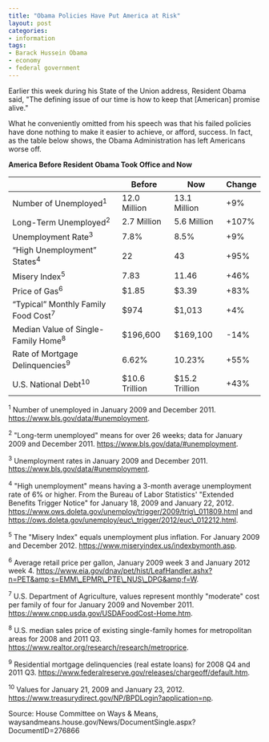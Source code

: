 ```yaml
---
title: "Obama Policies Have Put America at Risk"
layout: post
categories:
- information
tags:
- Barack Hussein Obama
- economy
- federal government
---
```


Earlier this week during his State of the Union address, Resident Obama said, "The defining issue of our time is how to keep that \[American\] promise alive."

What he conveniently omitted from his speech was that his failed policies have done nothing to make it easier to achieve, or afford, success. In fact, as the table below shows, the Obama Administration has left Americans worse off.

**America Before Resident Obama Took Office and Now**

<table><thead><tr><th>&nbsp;</th><th>Before</th><th>Now</th><th>Change</th></tr></thead><tbody><tr><td>Number of Unemployed<sup>1</sup></td><td>12.0 Million</td><td>13.1 Million</td><td>+9%</td></tr><tr><td>Long-Term Unemployed<sup>2</sup></td><td>2.7 Million</td><td>5.6 Million</td><td>+107%</td></tr><tr><td>Unemployment Rate<sup>3</sup></td><td>7.8%</td><td>8.5%</td><td>+9%</td></tr><tr><td>“High Unemployment” States<sup>4</sup></td><td>22</td><td>43</td><td>+95%</td></tr><tr><td>Misery Index<sup>5</sup></td><td>7.83</td><td>11.46</td><td>+46%</td></tr><tr><td>Price of Gas<sup>6</sup></td><td>$1.85</td><td>$3.39</td><td>+83%</td></tr><tr><td>“Typical” Monthly Family Food Cost<sup>7</sup></td><td>$974</td><td>$1,013</td><td>+4%</td></tr><tr><td>Median Value of Single-Family Home<sup>8</sup></td><td>$196,600</td><td>$169,100</td><td>-14%</td></tr><tr><td>Rate of Mortgage Delinquencies<sup>9</sup></td><td>6.62%</td><td>10.23%</td><td>+55%</td></tr><tr><td>U.S. National Debt<sup>10</sup></td><td>$10.6 Trillion</td><td>$15.2 Trillion</td><td>+43%</td></tr></tbody></table>

<sup>1</sup> Number of unemployed in January 2009 and December 2011. https://www.bls.gov/data/#unemployment.

<sup>2</sup> "Long-term unemployed" means for over 26 weeks; data for January 2009 and December 2011. https://www.bls.gov/data/#unemployment.

<sup>3</sup> Unemployment rates in January 2009 and December 2011. https://www.bls.gov/data/#unemployment.

<sup>4</sup> "High unemployment" means having a 3-month average unemployment rate of 6% or higher. From the Bureau of Labor Statistics' "Extended Benefits Trigger Notice" for January 18, 2009 and January 22, 2012. https://www.ows.doleta.gov/unemploy/trigger/2009/trig\_011809.html and https://ows.doleta.gov/unemploy/euc\_trigger/2012/euc\_012212.html.

<sup>5</sup> The "Misery Index" equals unemployment plus inflation. For January 2009 and December 2012. https://www.miseryindex.us/indexbymonth.asp.

<sup>6</sup> Average retail price per gallon, January 2009 week 3 and January 2012 week 4.
https://www.eia.gov/dnav/pet/hist/LeafHandler.ashx?n=PET&amp;s=EMM\_EPMR\_PTE\_NUS\_DPG&amp;f=W.

<sup>7</sup> U.S. Department of Agriculture, values represent monthly "moderate" cost per family of four for January 2009 and November 2011. https://www.cnpp.usda.gov/USDAFoodCost-Home.htm.

<sup>8</sup> U.S. median sales price of existing single-family homes for metropolitan areas for 2008 and 2011 Q3.
https://www.realtor.org/research/research/metroprice.

<sup>9</sup> Residential mortgage delinquencies (real estate loans) for 2008 Q4 and 2011 Q3.
https://www.federalreserve.gov/releases/chargeoff/default.htm.

<sup>10</sup> Values for January 21, 2009 and January 23, 2012. https://www.treasurydirect.gov/NP/BPDLogin?application=np.

Source: House Committee on Ways & Means, waysandmeans.house.gov/News/DocumentSingle.aspx?DocumentID=276866

